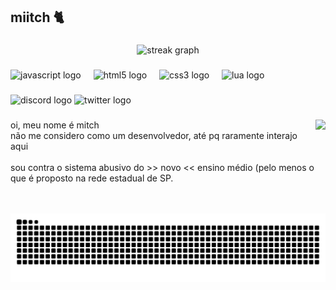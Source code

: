 <h2 align="left">miitch 🐈</h2>

###

<div align="center">
  <img src="https://streak-stats.demolab.com?user=miturufu&locale=en&mode=daily&theme=dracula&hide_border=false&border_radius=5" height="150" alt="streak graph"  />
</div>

###

<div align="left">
  <img src="https://cdn.jsdelivr.net/gh/devicons/devicon/icons/javascript/javascript-original.svg" height="30" alt="javascript logo"  />
  <img width="12" />
  <img src="https://cdn.jsdelivr.net/gh/devicons/devicon/icons/html5/html5-original.svg" height="30" alt="html5 logo"  />
  <img width="12" />
  <img src="https://cdn.jsdelivr.net/gh/devicons/devicon/icons/css3/css3-original.svg" height="30" alt="css3 logo"  />
  <img width="12" />
  <img src="https://cdn.jsdelivr.net/gh/devicons/devicon/icons/lua/lua-original.svg" height="30" alt="lua logo"  />
</div>

###

<div align="left">
  <img src="https://img.shields.io/static/v1?message=Discord&logo=discord&label=&color=7289DA&logoColor=white&labelColor=&style=for-the-badge" height="35" alt="discord logo"  />
  <img src="https://img.shields.io/static/v1?message=Twitter&logo=twitter&label=&color=1DA1F2&logoColor=white&labelColor=&style=for-the-badge" height="35" alt="twitter logo"  />
</div>

###

<img align="right" height="150" src="https://avatars.githubusercontent.com/u/60829608?v=4"  />

###

<p align="left">oi, meu nome é mitch<br>não me considero como um desenvolvedor, até pq raramente interajo aqui<br><br>sou contra o sistema abusivo do >> novo << ensino médio (pelo menos o que é proposto na rede estadual de SP.</p>

###

<br clear="both">

<img src="https://raw.githubusercontent.com/miturufu/miturufu/output/snake.svg" alt="Snake animation" />

###
